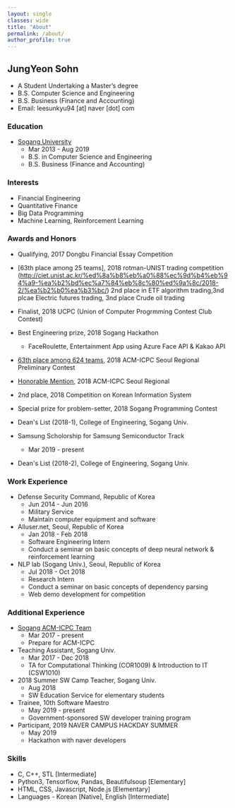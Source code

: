 ```yaml
---
layout: single
classes: wide
title: "About"
permalink: /about/
author_profile: true
---
```


## JungYeon Sohn

* A Student Undertaking a Master’s degree
* B.S. Computer Science and Engineering 
* B.S. Business (Finance and Accounting)
* Email: leesunkyu94 [at] naver [dot] com

### Education

* [Sogang University](http://sogang.ac.kr)
    * Mar 2013 - Aug 2019
    * B.S. in Computer Science and Engineering
    * B.S. Business (Finance and Accounting)

### Interests
* Financial Engineering
* Quantitative Finance
* Big Data Programming
* Machine Learning, Reinforcement Learning


### Awards and Honors

* Qualifying, 2017 Dongbu Financial Essay Competition
* [63th place among 25 teams], 2018 rotman-UNIST trading competition (http://ciet.unist.ac.kr/%ed%8a%b8%eb%a0%88%ec%9d%b4%eb%94%a9-%ea%b2%bd%ec%a7%84%eb%8c%80%ed%9a%8c/2018-2/%ea%b2%b0%ea%b3%bc/) 2nd place in ETF algorithm trading,3nd plcae Electric futures trading, 3nd place Crude oil trading


* Finalist, 2018 UCPC (Union of Computer Progrmming Contest Club Contest)
* Best Engineering prize, 2018 Sogang Hackathon
    * FaceRoulette, Entertainment App using Azure Face API & Kakao API
* [63th place among 624 teams](https://icpc.baylor.edu/ICPCID/5EAVXY28D1SD), 2018 ACM-ICPC Seoul Regional Preliminary Contest
* [Honorable Mention](https://icpc.baylor.edu/ICPCID/5EAVXY28D1SD), 2018 ACM-ICPC Seoul Regional
* 2nd place, 2018 Competition on Korean Information System
* Special prize for problem-setter, 2018 Sogang Programming Contest
* Dean's List (2018-1), College of Engineering, Sogang Univ.
* Samsung Scholorship for Samsung Semiconductor Track
    * Mar 2019 - present
* Dean's List (2018-2), College of Engineering, Sogang Univ.

### Work Experience

* Defense Security Command, Republic of Korea
    * Jun 2014 - Jun 2016
    * Military Service
    * Maintain computer equipment and software
* Alluser.net, Seoul, Republic of Korea
    * Jan 2018 - Feb 2018
    * Software Engineering Intern
    * Conduct a seminar on basic concepts of deep neural network & reinforcement learning
* NLP lab (Sogang Univ.), Seoul, Republic of Korea
    * Jul 2018 - Oct 2018
    * Research Intern
    * Conduct a seminar on basic concepts of dependency parsing
    * Web demo development for competition

### Additional Experience

* [Sogang ACM-ICPC Team](https://acm.sogang.ac.kr/)
    * Mar 2017 - present
    * Prepare for ACM-ICPC
* Teaching Assistant, Sogang Univ.
    * Mar 2017 - Dec 2018
    * TA for Computational Thinking (COR1009) & Introduction to IT (CSW1010)
* 2018 Summer SW Camp Teacher, Sogang Univ.
    * Aug 2018
    * SW Education Service for elementary students
* Trainee, 10th Software Maestro
    * May 2019 - present
    * Government-sponsored SW developer training program
* Participant, 2019 NAVER CAMPUS HACKDAY SUMMER
    * May 2019
    * Hackathon with naver developers

### Skills

* C, C++, STL [Intermediate]
* Python3, Tensorflow, Pandas, Beautifulsoup [Elementary]
* HTML, CSS, Javascript, Node.js [Elementary]
* Languages - Korean [Native], English [Intermediate]
